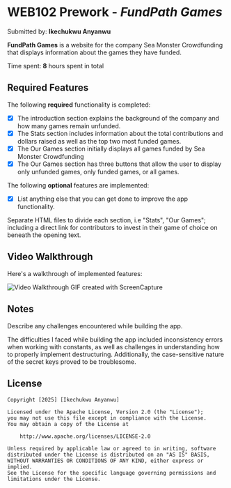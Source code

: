 # WEB102 Prework - *FundPath Games*

Submitted by: **Ikechukwu Anyanwu**

**FundPath Games** is a website for the company Sea Monster Crowdfunding that displays information about the games they have funded.

Time spent: **8** hours spent in total

## Required Features

The following **required** functionality is completed:

* [x] The introduction section explains the background of the company and how many games remain unfunded.
* [x] The Stats section includes information about the total contributions and dollars raised as well as the top two most funded games.
* [x] The Our Games section initially displays all games funded by Sea Monster Crowdfunding
* [x] The Our Games section has three buttons that allow the user to display only unfunded games, only funded games, or all games.

The following **optional** features are implemented:

* [x] List anything else that you can get done to improve the app functionality. 

Separate HTML files to divide each section, i.e "Stats", "Our Games"; including a direct link for contributors to invest in their game of choice on beneath the opening text.

## Video Walkthrough

Here's a walkthrough of implemented features:


<img src='./assets/feature_video.gif' title='Video Walkthrough' width='' alt='Video Walkthrough' />
<!-- Replace this with whatever GIF tool you used! -->
GIF created with ScreenCapture  
<!-- Recommended tools:
[Kap](https://getkap.co/) for macOS
[ScreenToGif](https://www.screentogif.com/) for Windows
[peek](https://github.com/phw/peek) for Linux. -->

## Notes

Describe any challenges encountered while building the app.

The difficulties I faced while building the app included inconsistency errors when working with constants, as well as challenges in understanding how to properly implement destructuring. Additionally, the case-sensitive nature of the secret keys proved to be troublesome. 
## License

    Copyright [2025] [Ikechukwu Anyanwu]

    Licensed under the Apache License, Version 2.0 (the "License");
    you may not use this file except in compliance with the License.
    You may obtain a copy of the License at

        http://www.apache.org/licenses/LICENSE-2.0

    Unless required by applicable law or agreed to in writing, software
    distributed under the License is distributed on an "AS IS" BASIS,
    WITHOUT WARRANTIES OR CONDITIONS OF ANY KIND, either express or implied.
    See the License for the specific language governing permissions and
    limitations under the License.
